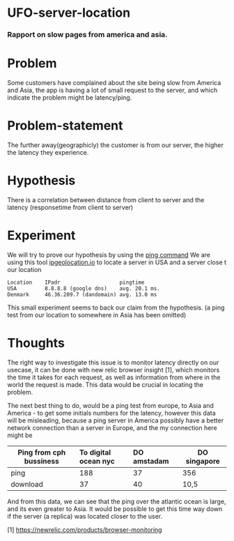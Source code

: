 # UFO-server-location

### Rapport on slow pages from america and asia.

# Problem
Some customers have complained about the site being slow from America and Asia, the app is having a lot of small request to the server, and which indicate the problem might be latency/ping.

# Problem-statement
The further away(geographicly) the customer is from our server, the higher the latency they experience.

# Hypothesis
There is a correlation between distance from client to server and the latency (responsetime from client to server)

# Experiment
We will try to prove our hypothesis by using the [ping command](https://en.wikipedia.org/wiki/Ping_(networking_utility)) 
We are using this tool [ipgeolocation.io](https://ipgeolocation.io/) to locate a server in USA and a server close t our location
```
Location    IPadr                   pingtime
USA         8.8.8.8 (google dns)    avg. 20.1 ms.
Denmark     46.36.209.7 (dandomain) avg. 13.0 ms    
```

This small experiment seems to back our claim from the hypothesis. (a ping test from our location to somewhere in Asia has been omitted)

# Thoughts
The right way to investigate this issue is to monitor latency directly on our usecase, it can be done with new relic browser insight [1], which monitors the time it takes for each request, as well as information from where in the world the request is made. 
This data would be crucial in locating the problem.

The next best thing to do, would be a ping test from europe, to Asia and America - to get some initials numbers for the latency, however this data will be misleading, because a ping server in America possibly have a better network connection than a server in Europe, and the my connection here might be 


| Ping from cph bussiness  | To digital ocean nyc  | DO amstadam | DO singapore |
| ------------- |:-------------|:-------------| -----|
|ping|188|37|356|
|download|37|40|10,5|

And from this data, we can see that the ping over the atlantic ocean is large, and its even greater to Asia. It would be possible to get this time way down if the server (a replica) was located closer to the user.



[1] https://newrelic.com/products/browser-monitoring
